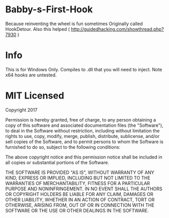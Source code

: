# Babby-s-First-Hook
Because reinventing the wheel is fun sometimes
Originally called HookDetour. Also this helped ( http://guidedhacking.com/showthread.php?7930 )


# Info  
This is for Windows Only.
Compiles to .dll that you will need to inject. 
Note x64 hooks are untested. 


# MIT Licensed 
Copyright 2017

Permission is hereby granted, free of charge, to any person obtaining a copy of this software and associated documentation files (the "Software"), to deal in the Software without restriction, including without limitation the rights to use, copy, modify, merge, publish, distribute, sublicense, and/or sell copies of the Software, and to permit persons to whom the Software is furnished to do so, subject to the following conditions:

The above copyright notice and this permission notice shall be included in all copies or substantial portions of the Software.

THE SOFTWARE IS PROVIDED "AS IS", WITHOUT WARRANTY OF ANY KIND, EXPRESS OR IMPLIED, INCLUDING BUT NOT LIMITED TO THE WARRANTIES OF MERCHANTABILITY, FITNESS FOR A PARTICULAR PURPOSE AND NONINFRINGEMENT. IN NO EVENT SHALL THE AUTHORS OR COPYRIGHT HOLDERS BE LIABLE FOR ANY CLAIM, DAMAGES OR OTHER LIABILITY, WHETHER IN AN ACTION OF CONTRACT, TORT OR OTHERWISE, ARISING FROM, OUT OF OR IN CONNECTION WITH THE SOFTWARE OR THE USE OR OTHER DEALINGS IN THE SOFTWARE.
